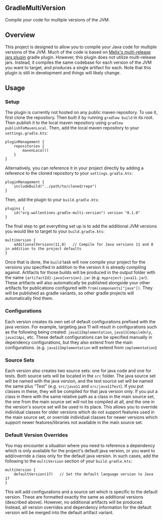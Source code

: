 ## GradleMultiVersion
Compile your code for multiple versions of the JVM.

## Overview
This project is designed to allow you to compile your Java code for multiple versions of the JVM. Much of the code is 
based on [Melix's multi-release jars plugin](https://github.com/melix/mrjar-gradle-plugin) gradle plugin. However, this 
plugin does not utilize multi-release jars. Instead, it compiles the same codebase for each version of the JVM you want 
to  target, and produces a single artifact for each. Note that this plugin is still in development and things will 
likely change.

## Usage
### Setup
The plugin is currently not hosted on any public maven repository. To use it, first clone the repository. Then built it
by running `gradlew build` in its root. Then publish it to the local maven repository using 
`gradlew publishToMavenLocal`. Then, add the local maven repository to your `settings.gradle.kts`:
```
pluginManagement {
    repositories {
        mavenLocal()
    }
}
```
Alternatively, you can reference it in your project directly by adding a reference to the cloned repository to your
`settings.gradle.kts`:
```
pluginManagement {
    includeBuild("../path/to/cloned/repo")
}
```

Then, add the plugin to your `build.gradle.kts`:
```
plugins {
    id("org.wallentines.gradle-multi-version") version "0.1.0"
}
```
The final step to get everything set up is to add the additional JVM versions you would like to target to your
`build.gradle.kts`:
```
multiVersion {
    additionalVersions(11,8)   // Compile for Java versions 11 and 8 in addition to the project defaults
}
```
Once that is done, the `build` task will now compile your project for the versions you specified in addition to the
version it is already compiling against. Artifacts for those builds will be produced in the output folder with the name
`{artifactId}-java{version}.jar` (e.g. `myproject-java11.jar`). These artifacts will also automatically be published
alongside your other artifacts for publications configured with `from(components["java"])`. They will be published as
gradle variants, so other gradle projects will automatically find them.


### Configurations
Each version creates its own set of default configurations prefixed with the java version. For example, targeting
java 11 will result in configurations such as the following being created: `java11Implementation`, `java11CompileOnly`,
`java11Api`, etc. These default configurations can be specified manually in dependency configurations, but they also
extend from the main configurations. (e.g. `java11Implementation` will extend from `implementation`)


### Source Sets
Each version also creates two source sets: one for java code and one for tests. Both source sets will be located in the
`src` folder. The java source set will be named with the java version, and the test source set will be named the same 
plus "Test" (e.g. `src/java11` and `src/java11Test`). If you put classes in these, they will be compiled for that java
version only. If you put a class in there with the same relative path as a class in the main source set, the one from
the main source set will not be compiled at all, and the one in the version's source set will be used in its place. This
allows you to override individual classes for older versions which do not support features used in the main source set, 
or override individual classes for newer versions which support newer features/libraries not available in the main 
source set.


### Default Version Overrides
You may encounter a situation where you need to reference a dependency which is only available for the project's default
java version, or you want to add/override a class only for the default java version. In such cases, add the following to 
the `multiVersion` section of your `build.gradle.kts`:
```
multiVersion {
    defaultVersion(17)   // Set the default language version to Java 17
}
```
This will add configurations and a source set which is specific to the default version. These are formatted exactly the
same as additional versions (described above). However, no additional artifacts will be produced. Instead, all version
overrides and dependency information for the default version will be merged into the default artifact variant.